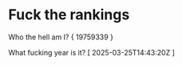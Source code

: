 # Fuck the rankings

Who the hell am I?
{ 19759339 }

What fucking year is it?
[ 2025-03-25T14:43:20Z ]
